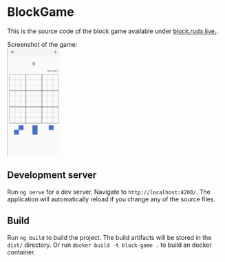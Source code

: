 # BlockGame

This is the source code of the block game available under [block.rudx.live.](https://block.rudx.live/).

Screenshot of the game:  
<img src="./docs/screenshot.png" alt="screenshot" height="250" />

## Development server

Run `ng serve` for a dev server. Navigate to `http://localhost:4200/`. The application will automatically reload if you change any of the source files.

## Build

Run `ng build` to build the project. The build artifacts will be stored in the `dist/` directory.
Or run `docker build -t block-game .` to build an docker container.
